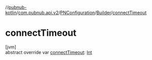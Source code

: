 //[pubnub-kotlin](../../../../index.md)/[com.pubnub.api.v2](../../index.md)/[PNConfiguration](../index.md)/[Builder](index.md)/[connectTimeout](connect-timeout.md)

# connectTimeout

[jvm]\
abstract override var [connectTimeout](connect-timeout.md): [Int](https://kotlinlang.org/api/latest/jvm/stdlib/kotlin/-int/index.html)
